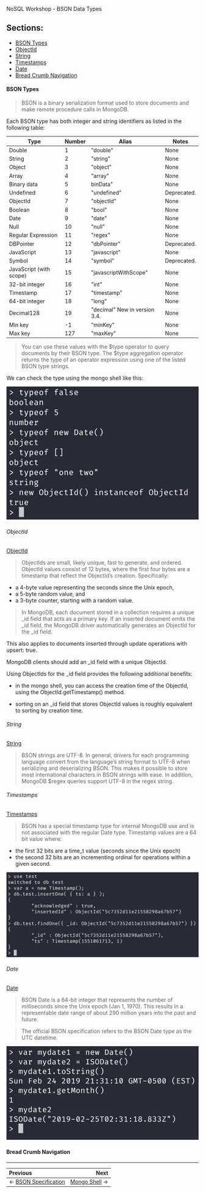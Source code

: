 NoSQL Workshop - BSON Data Types

## Sections:

* [BSON Types](#bson-types)
* [ObjectId](#objectid)
* [String](#string)
* [Timestamps](#timestamps)
* [Date](#date)
* [Bread Crumb Navigation](#bread-crumb-navigation)

#### BSON Types

> BSON is a binary serialization format used to store documents and make remote procedure calls in MongoDB.

Each BSON type has both integer and string identifiers as listed in the following table:

| Type | Number | Alias | Notes |
| --- | --- | --- | --- |
| Double | 1 | "double" | None |
| String | 2 | "string" | None |
| Object | 3 | "object" | None |
| Array | 4	| "array"  | None |
| Binary data | 5 | binData"  | None |
| Undefined | 6	| "undefined" | Deprecated. |
| ObjectId | 7 | "objectId" | None |
| Boolean | 8 | "bool" | None |
| Date | 9	| "date" | None |
| Null | 10	| "null" | None |
| Regular Expression | 11 | "regex" | None |
| DBPointer | 12 | "dbPointer" | Deprecated. |
| JavaScript | 13 | "javascript" | None |
| Symbol | 14 | "symbol" | Deprecated. |
| JavaScript (with scope) | 15 | "javascriptWithScope" | None |
| 32-bit integer | 16 | "int" | None |
| Timestamp | 17 | "timestamp" | None |
| 64-bit integer | 18 | "long" | None |
| Decimal128 | 19 | "decimal" New in version 3.4. | None |
| Min key | -1 | "minKey" | None |
| Max key | 127 | "maxKey" | None |

> You can use these values with the $type operator to query documents by their BSON type. The $type aggregation operator returns the type of an operator expression using one of the listed BSON type strings.

We can check the type using the mongo shell like this:

![images/mongo-bson-types](../images/mongo-bson-types.png)

###### ObjectId

[ObjectId](https://docs.mongodb.com/manual/reference/bson-types/#objectid)

> ObjectIds are small, likely unique, fast to generate, and ordered. ObjectId values consist of 12 bytes, where the first four bytes are a timestamp that reflect the ObjectId’s creation. Specifically:

* a 4-byte value representing the seconds since the Unix epoch,
* a 5-byte random value, and
* a 3-byte counter, starting with a random value.

> In MongoDB, each document stored in a collection requires a unique _id field that acts as a primary key. If an inserted document omits the _id field, the MongoDB driver automatically generates an ObjectId for the _id field.

This also applies to documents inserted through update operations with upsert: true.

MongoDB clients should add an _id field with a unique ObjectId. 

Using ObjectIds for the _id field provides the following additional benefits:

* in the mongo shell, you can access the creation time of the ObjectId, using the ObjectId.getTimestamp() method.

* sorting on an _id field that stores ObjectId values is roughly equivalent to sorting by creation time.


###### String

[String](https://docs.mongodb.com/manual/reference/bson-types/#string)

> BSON strings are UTF-8. In general, drivers for each programming language convert from the language’s string format to UTF-8 when serializing and deserializing BSON. This makes it possible to store most international characters in BSON strings with ease. In addition, MongoDB $regex queries support UTF-8 in the regex string.


###### Timestamps

[Timestamps](https://docs.mongodb.com/manual/reference/bson-types/#timestamps)

> BSON has a special timestamp type for internal MongoDB use and is not associated with the regular Date type. Timestamp values are a 64 bit value where:

* the first 32 bits are a time_t value (seconds since the Unix epoch)
* the second 32 bits are an incrementing ordinal for operations within a given second.

![images/mongo-timestamp](../images/mongo-timestamp.png)

###### Date

[Date](https://docs.mongodb.com/manual/reference/bson-types/#date)

> BSON Date is a 64-bit integer that represents the number of milliseconds since the Unix epoch (Jan 1, 1970). This results in a representable date range of about 290 million years into the past and future.

> The official BSON specification refers to the BSON Date type as the UTC datetime.

![images/datetime](../images/datetime.png)


#### Bread Crumb Navigation
_________________________

Previous | Next
:------- | ---:
← [BSON Specification](./bson-specification.md) | [Mongo Shell](./mongo-shell.md) →
